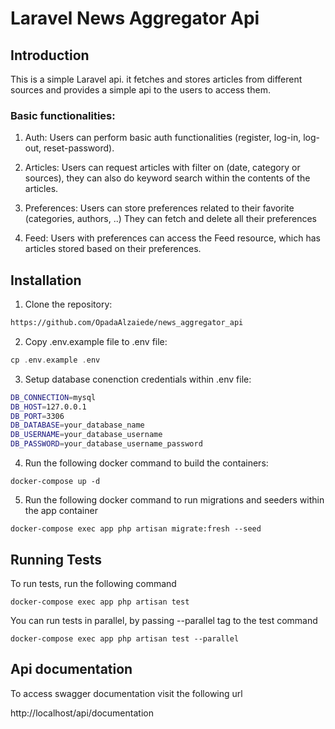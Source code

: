 # Laravel News Aggregator Api

## Introduction
This is a simple Laravel api. it fetches and stores articles from different sources and provides a simple api to the users to access them.

### Basic functionalities:
1. Auth:
Users can perform basic auth functionalities (register, log-in, log-out, reset-password).

2. Articles:
Users can request articles with filter on (date, category or sources), they can also do keyword search within the contents of the articles.

3. Preferences:
Users can store preferences related to their favorite (categories, authors, ..)
They can fetch and delete all their preferences

4. Feed:
Users with preferences can access the Feed resource, which has articles stored based on their preferences.
## Installation

1. Clone the repository:
```sh
https://github.com/OpadaAlzaiede/news_aggregator_api
```

2. Copy .env.example file to .env file:
```php
cp .env.example .env
```

3. Setup database conenction credentials within .env file:
```sh
DB_CONNECTION=mysql
DB_HOST=127.0.0.1
DB_PORT=3306
DB_DATABASE=your_database_name
DB_USERNAME=your_database_username
DB_PASSWORD=your_database_username_password
```

4. Run the following docker command to build the containers:
```docker
docker-compose up -d
```

5. Run the following docker command to run migrations and seeders within the app container

```docker
docker-compose exec app php artisan migrate:fresh --seed
```


## Running Tests

To run tests, run the following command

```docker
docker-compose exec app php artisan test
```

You can run tests in parallel, by passing --parallel tag to the test command

```docker
docker-compose exec app php artisan test --parallel
```

## Api documentation

To access swagger documentation visit the following url

http://localhost/api/documentation

